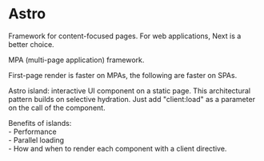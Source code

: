 # Astro

Framework for content-focused pages. For web applications, Next is a better choice.

MPA (multi-page application) framework.

First-page render is faster on MPAs, the following are faster on SPAs.

Astro island: interactive UI component on a static page. This architectural pattern builds on selective hydration. Just add "client:load" as a parameter on the call of the component.

Benefits of islands:\
\- Performance\
\- Parallel loading\
\- How and when to render each component with a client directive.
